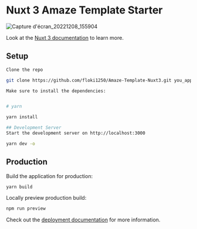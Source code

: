 # Nuxt 3 Amaze Template Starter
![Capture d'écran_20221208_155904](https://user-images.githubusercontent.com/37814393/206480378-e63cdf18-25ab-4c80-8c95-6b5ff4a9a920.png)

Look at the [Nuxt 3 documentation](https://nuxt.com/docs/getting-started/introduction) to learn more.

## Setup
```bash
Clone the repo

git clone https://github.com/floki1250/Amaze-Template-Nuxt3.git you_app_name

Make sure to install the dependencies:


# yarn

yarn install

## Development Server
Start the development server on http://localhost:3000

yarn dev -o

```

## Production

Build the application for production:

```bash
yarn build
```

Locally preview production build:

```bash
npm run preview
```

Check out the [deployment documentation](https://nuxt.com/docs/getting-started/deployment) for more information.
